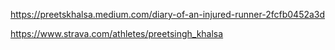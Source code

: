 https://preetskhalsa.medium.com/diary-of-an-injured-runner-2fcfb0452a3d

https://www.strava.com/athletes/preetsingh_khalsa
